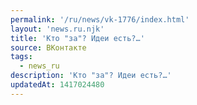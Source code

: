 ```yaml
---
permalink: '/ru/news/vk-1776/index.html'
layout: 'news.ru.njk'
title: 'Кто "за"? Идеи есть?…'
source: ВКонтакте
tags:
  - news_ru
description: 'Кто "за"? Идеи есть?…'
updatedAt: 1417024480
---
```


